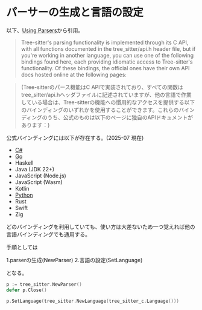 # パーサーの生成と言語の設定

以下、[Using Parsers](https://tree-sitter.github.io/tree-sitter/using-parsers/index.html)から引用。

> Tree-sitter's parsing functionality is implemented through its C API, with all functions documented in the tree_sitter/api.h header file, but if you're working in another language, you can use one of the following bindings found here, each providing idiomatic access to Tree-sitter's functionality. Of these bindings, the official ones have their own API docs hosted online at the following pages:

> (Tree-sitterのパース機能はC APIで実装されており、すべての関数はtree_sitter/api.hヘッダファイルに記述されていますが、他の言語で作業している場合は、Tree-sitterの機能への慣用的なアクセスを提供する以下のバインディングのいずれかを使用することができます。これらのバインディングのうち、公式のものは以下のページに独自のAPIドキュメントがあります：)

公式バインディングには以下が存在する。(2025-07 現在)

- [C#](https://github.com/tree-sitter/csharp-tree-sitter)
- [Go](https://github.com/tree-sitter/go-tree-sitter)
- Haskell
- Java (JDK 22+)
- JavaScript (Node.js)
- JavaScript (Wasm)
- Kotlin
- [Python](https://github.com/tree-sitter/py-tree-sitter)
- Rust
- Swift
- Zig

どのバインディングを利用していても、使い方は大差ないため一つ覚えれば他の言語バインディングでも通用する。

手順としては

1.parserの生成(NewParser)
2.言語の設定(SetLanguage)

となる。

```go
p := tree_sitter.NewParser()
defer p.Close()

p.SetLanguage(tree_sitter.NewLanguage(tree_sitter_c.Language()))
```
